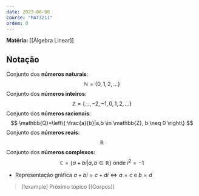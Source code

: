 ```yaml
---
date: 2023-08-08
course: "MAT3211"
ordem: 0
---
```

**Matéria:** [[Álgebra Linear]]

## Notação
Conjunto dos **números naturais**:
$$
 \mathbb{N}=\{0,1,2,\dots\}
$$
Conjunto dos **números inteiros**:
$$
 \mathbb{Z}=\{\dots, -2, -1, 0, 1, 2, \dots\}
$$
Conjunto dos **números racionais**:
$$
\mathbb{Q}=\left\{  \frac{a}{b}|a,b \in \mathbb{Z}, b \neq 0  \right\}
$$
Conjunto dos **números reais**:
$$
\mathbb{R}
$$
Conjunto dos **números complexos**:
$$
 \mathbb{C}=\{ a+bi|a,b\in\mathbb{R} \} \text{ onde }i^{2}=-1
$$
- Representação gráfica $a+bi=c+di \iff a=c \text{ e } b=d$

>[!example] Próximo tópico
>[[Corpos]]

